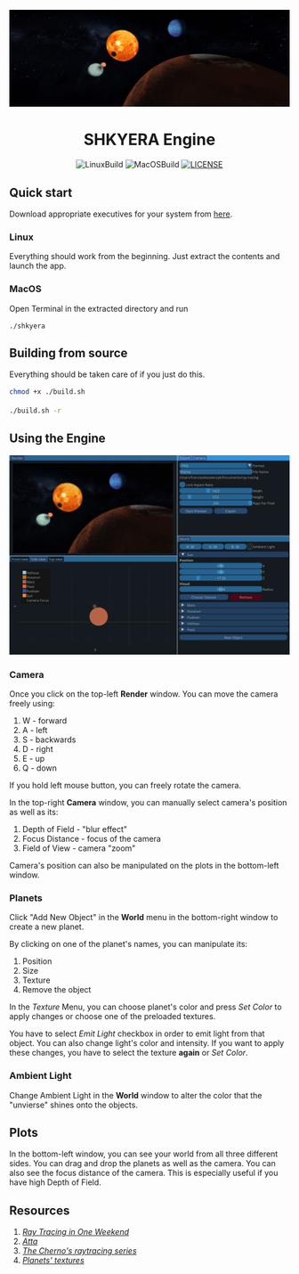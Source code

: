 ![Sample](resources/instructions/image.png)

<div align="center">
 
<h1>SHKYERA Engine</h1>

<div>
  
![LinuxBuild](https://github.com/fszewczyk/shkyera-engine/actions/workflows/linux.yml/badge.svg) 
![MacOSBuild](https://github.com/fszewczyk/shkyera-engine/actions/workflows/macos.yml/badge.svg) 
[![LICENSE](https://img.shields.io/badge/license-Beerware-yellow)](LICENSE) 
  
</div>

</div>


## Quick start
Download appropriate executives for your system from [here](https://github.com/fszewczyk/shkyera-engine/releases). 
### Linux
Everything should work from the beginning. Just extract the contents and launch the app.

### MacOS
Open Terminal in the extracted directory and run 
```
./shkyera
```

## Building from source
Everything should be taken care of if you just do this.

```sh
chmod +x ./build.sh

./build.sh -r
```

## Using the Engine
![UI](resources/instructions/ui.png)
### Camera
Once you click on the top-left **Render** window. You can move the camera freely using:
1. W - forward
2. A - left
3. S - backwards
4. D - right
5. E - up
6. Q - down

If you hold left mouse button, you can freely rotate the camera.

In the top-right **Camera** window, you can manually select camera's position as well as its:
1. Depth of Field - "blur effect"
2. Focus Distance - focus of the camera
3. Field of View - camera "zoom"

Camera's position can also be manipulated on the plots in the bottom-left window.

### Planets
Click "Add New Object" in the **World** menu in the bottom-right window to create a new planet.

By clicking on one of the planet's names, you can manipulate its:
1. Position
2. Size
3. Texture
4. Remove the object

In the _Texture_ Menu, you can choose planet's color and press _Set Color_ to apply changes or choose one of the preloaded textures.

You have to select _Emit Light_ checkbox in order to emit light from that object. You can also change light's color and intensity. If you want to apply these changes, you have to select the texture **again** or _Set Color_.

### Ambient Light
Change Ambient Light in the **World** window to alter the color that the "unvierse" shines onto the objects.

## Plots
In the bottom-left window, you can see your world from all three different sides. You can drag and drop the planets as well as the camera. You can also see the focus distance of the camera. This is especially useful if you have high Depth of Field.

## Resources
1. [_Ray Tracing in One Weekend_](https://raytracing.github.io/books/RayTracingInOneWeekend.html)
2. [_Atta_](https://github.com/brenocq/atta)
3. [_The Cherno's raytracing series_](https://www.youtube.com/watch?v=gfW1Fhd9u9Q&list=PLlrATfBNZ98edc5GshdBtREv5asFW3yXl)
4. [_Planets' textures_](https://www.solarsystemscope.com/textures/)
